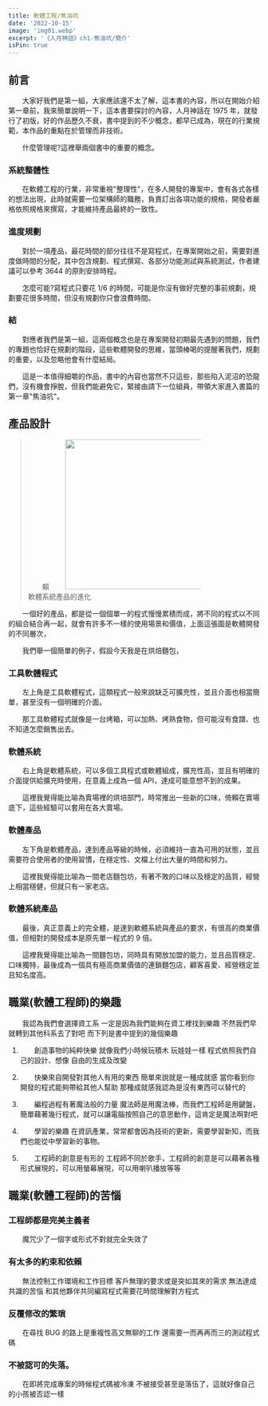 ```yaml
---
title: 軟體工程/焦油坑
date: '2022-10-15'
image: 'img01.webp'
excerpt: '《人月神話》ch1-焦油坑/簡介'
isPin: true
---
```


## 前言

大家好我們是第一組，大家應該還不太了解，這本書的內容，所以在開始介紹第一章前，我來簡單說明一下，這本書要探討的內容，人月神話在 1975 年，就發行了初版，好的作品歷久不衰，書中提到的不少概念，都早已成為，現在的行業規範，本作品的重點在於管理而非技術。

什麼管理呢?這裡舉兩個書中的重要的概念。

### 系統整體性

在軟體工程的行業，非常重視"整理性"，在多人開發的專案中，會有各式各樣的想法出現，此時就需要一位架構師的職務，負責訂出各項功能的規格，開發者嚴格依照規格來撰寫，才能維持產品最終的一致性。

### 進度規劃

對於一項產品，最花時間的部分往往不是寫程式，在專案開始之前，需要對進度做時間的分配，其中包含規劃、程式撰寫、各部分功能測試與系統測試，作者建議可以參考 3644 的原則安排時程。

怎麼可能?寫程式只要花 1/6 的時間，可能是你沒有做好完整的事前規劃，規劃要花很多時間，但沒有規劃你只會浪費時間。

### 結

對應者我們是第一組，這兩個概念也是在專案開發初期最先遇到的問題，我們的專題也恰好在規劃的階段，這些軟體開發的思維，當頭棒喝的提醒著我們，規劃的重要，以及忽略他會有什麼結局。

這是一本值得細嚼的作品，書中的內容也當然不只這些，那些陷入泥沼的恐龍們，沒有機會掙脫，但我們能避免它，緊接由請下一位組員，帶領大家進入書篇的第一章"焦油坑"。

## 產品設計

> 賴
> <img src="https://dotblogsfile.blob.core.windows.net/user/mysticlin/162873c3-1c25-4145-baaa-df9cae3307c5/1507813293_97106.png" width="300px"><br>軟體系統產品的進化</img>

一個好的產品，都是從一個個單一的程式慢慢累積而成，將不同的程式以不同的組合結合再一起，就會有許多不一樣的使用場景和價值，上面這張圖是軟體開發的不同層次，

我們舉一個簡單的例子，假設今天我是在烘焙麵包，

### 工具軟體程式

左上角是工具軟體程式，這類程式一般來說缺乏可擴充性，並且介面也相當簡單，甚至沒有一個明確的介面。

那工具軟體程式就像是一台烤箱，可以加熱、烤熟食物，但可能沒有食譜、也不知道怎麼銷售出去。

### 軟體系統

右上角是軟體系統，可以多個工具程式或軟體組成，擴充性高，並且有明確的介面提供給擴充時使用，在意義上成為一個 API，達成可能意想不到的成果。

這裡我覺得能比喻為賣場裡的烘培部門，時常推出一些新的口味，倚賴在賣場底下，這些經驗可以套用在各大賣場。

### 軟體產品

左下角是軟體產品，達到產品等級的時候，必須維持一直為可用的狀態，並且需要符合使用者的使用習慣，在穩定性、文檔上付出大量的時間和努力。

這裡我覺得能比喻為一間老店麵包坊，有著不敗的口味以及穩定的品質，經營上相當穩健，但就只有一家老店。

### 軟體系統產品

最後，真正意義上的完全體，是達到軟體系統與產品的要求，有很高的商業價值，但相對的開發成本是原先單一程式的 9 倍。

這裡我覺得能比喻為一間麵包坊，同時具有開放加盟的能力，並且品質穩定、口味獨特，最後成為一個具有極高商業價值的連鎖麵包店，顧客喜愛、經營穩定並且知名度高。

## 職業(軟體工程師)的樂趣

我認為我們會選擇資工系
一定是因為我們能夠在資工裡找到樂趣
不然我們早就轉到其他科系去了對吧
而下列是書中提到的幾個樂趣

1. 創造事物的純粹快樂
   就像我們小時候玩積木 玩娃娃一樣
   程式依照我們自己的設計、想像
   自由的生成及改變

2. 快樂來自開發對其他人有用的東西
   簡單來說就是一種成就感
   當你看到你開發的程式能夠帶給其他人幫助
   那種成就感我認為是沒有東西可以替代的

3. 編程過程有著魔法般的力量
   魔法師是用魔法棒，而我們工程師是用鍵盤，簡單藉著幾行程式，就可以讓電腦按照自己的意思動作，這肯定是魔法啊對吧

4. 學習的樂趣
   在資訊產業，常常都會因為技術的更新，需要學習新知，而我們也能從中學習新的事物。

5. 工程師的創意是有形的
   工程師不同於歌手，工程師的創意是可以藉著各種形式展現的，可以用螢幕展現，可以用喇叭播放等等

## 職業(軟體工程師)的苦惱

### 工程師都是完美主義者

魔咒少了一個字或形式不對就完全失效了

### 有太多的約束和依賴

無法控制工作環境和工作目標
客戶無理的要求或是突如其來的需求
無法達成共識的苦惱
和其他夥伴共同編寫程式需要花時間理解對方程式

### 反覆修改的繁瑣

在尋找 BUG 的路上是重複性高又無聊的工作
還需要一而再再而三的測試程式碼

### 不被認可的失落。

在即將完成專案的時候程式碼被冷凍
不被接受甚至是落伍了，這就好像自己的小孩被否認一樣

<style>
p {
    text-indent: 2em;
}
</style>
